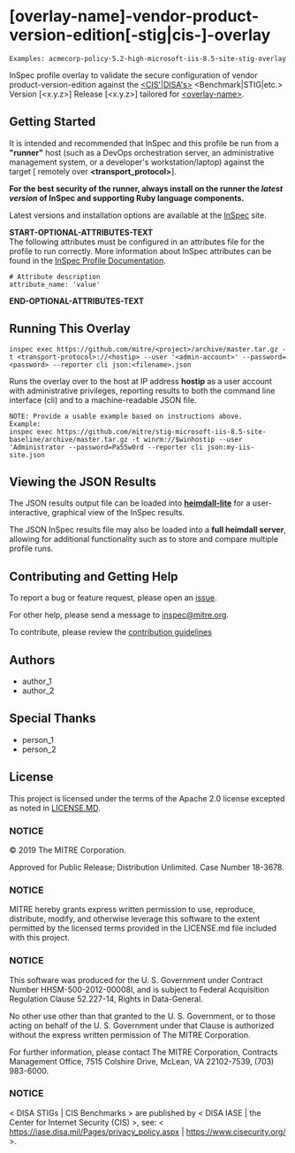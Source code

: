 # [overlay-name]-vendor-product-version-edition[-stig|cis-]-overlay

    Examples: acmecorp-policy-5.2-high-microsoft-iis-8.5-site-stig-overlay

InSpec profile overlay to validate the secure configuration of vendor product-version-edition against the [\<CIS'|DISA's\>](http://linktoguide) \<Benchmark|STIG|etc.\> Version [\<x.y.z\>] Release [\<x.y.z\>] tailored for [\<overlay-name>](http://linktooverlayguide).

## Getting Started  
It is intended and recommended that InSpec and this profile be run from a __"runner"__ host (such as a DevOps orchestration server, an administrative management system, or a developer's workstation/laptop) against the target [ remotely over __<transport_protocol>__].
    
__For the best security of the runner, always install on the runner the _latest version_ of InSpec and supporting Ruby language components.__ 

Latest versions and installation options are available at the [InSpec](http://inspec.io/) site.

__START-OPTIONAL-ATTRIBUTES-TEXT__<br/>
The following attributes must be configured in an attributes file for the profile to run correctly. More information about InSpec attributes can be found in the [InSpec Profile Documentation](https://www.inspec.io/docs/reference/profiles/).

```
# Attribute description
attribute_name: 'value'
```
__END-OPTIONAL-ATTRIBUTES-TEXT__

## Running This Overlay

    inspec exec https://github.com/mitre/<project>/archive/master.tar.gz -t <transport-protocol>://<hostip> --user '<admin-account>' --password=<password> --reporter cli json:<filename>.json

Runs the overlay over __<transport-protocol>__ to the host at IP address __hostip__ as a user account with administrative privileges, reporting results to both the command line interface (cli) and to a machine-readable JSON file. 

    NOTE: Provide a usable example based on instructions above. 
    Example:
    inspec exec https://github.com/mitre/stig-microsoft-iis-8.5-site-baseline/archive/master.tar.gz -t winrm://$winhostip --user 'Administrator --password=Pa55w0rd --reporter cli json:my-iis-site.json

## Viewing the JSON Results

The JSON results output file can be loaded into __[heimdall-lite](https://mitre.github.io/heimdall-lite/)__ for a user-interactive, graphical view of the InSpec results. 

The JSON InSpec results file may also be loaded into a __full heimdall server__, allowing for additional functionality such as to store and compare multiple profile runs.

## Contributing and Getting Help
To report a bug or feature request, please open an [issue](https://github.com/ejaronne/readmes/issues/new).

For other help, please send a message to [inspec@mitre.org](mailto:inspec@mitre.org).

To contribute, please review the [contribution guidelines](https://github.com/mitre/docs-mitre-inspec/blob/master/CONTRIBUTING.md)

## Authors
* author_1
* author_2

## Special Thanks
* person_1
* person_2

## License 

This project is licensed under the terms of the Apache 2.0 license excepted as noted in [LICENSE.MD](https://github.com/mitre/project/blob/master/LICENSE.md). 

### NOTICE

© 2019 The MITRE Corporation.  

Approved for Public Release; Distribution Unlimited. Case Number 18-3678.  

### NOTICE
MITRE hereby grants express written permission to use, reproduce, distribute, modify, and otherwise leverage this software to the extent permitted by the licensed terms provided in the LICENSE.md file included with this project.

### NOTICE  

This software was produced for the U. S. Government under Contract Number HHSM-500-2012-00008I, and is subject to Federal Acquisition Regulation Clause 52.227-14, Rights in Data-General.  

No other use other than that granted to the U. S. Government, or to those acting on behalf of the U. S. Government under that Clause is authorized without the express written permission of The MITRE Corporation. 

For further information, please contact The MITRE Corporation, Contracts Management Office, 7515 Colshire Drive, McLean, VA  22102-7539, (703) 983-6000.  

### NOTICE

< DISA STIGs | CIS Benchmarks > are published by < DISA IASE | the Center for Internet Security (CIS) >, see: 
< https://iase.disa.mil/Pages/privacy_policy.aspx | https://www.cisecurity.org/ >.

